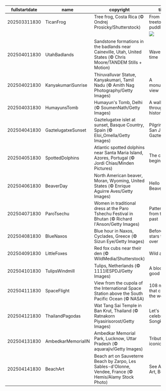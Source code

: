 |fullstartdate|name|copyright|title|image|
|--|--|--|--|--|
202503311830|TicanFrog|Tree frog, Costa Rica (© Ondrej Prosicky/Shutterstock)|From treetops to puddles|![](/en-IN/2025/04/202503311830TicanFrog.jpg)|
||||![](/en-IN/2025/04/.jpg)|
202504011830|UtahBadlands|Sandstone formations in the badlands near Caineville, Utah, United States (© Chris Moore/TANDEM Stills + Motion)|Waves of time|![](/en-IN/2025/04/202504011830UtahBadlands.jpg)|
202504021830|KanyakumariSunrise|Thiruvalluvar Statue, Kanyakumari, Tamil Nadu (© Amith Nag Photography/Getty Images)|A monumental view|![](/en-IN/2025/04/202504021830KanyakumariSunrise.jpg)|
202504031830|HumayunsTomb|Humayun's Tomb, Delhi (© SoumenNath/Getty Images)|A walk through history|![](/en-IN/2025/04/202504031830HumayunsTomb.jpg)|
202504041830|GaztelugatxeSunset|Gaztelugatxe islet at sunset, Basque Country, Spain (© Eloi_Omella/Getty Images)|Pilgrimage to San Juan de Gaztelugatxe|![](/en-IN/2025/04/202504041830GaztelugatxeSunset.jpg)|
202504051830|SpottedDolphins|Atlantic spotted dolphins near Santa Maria Island, Azores, Portugal (© Jordi Chias/Minden Pictures)|The chase begins!|![](/en-IN/2025/04/202504051830SpottedDolphins.jpg)|
202504061830|BeaverDay|North American beaver, Moran, Wyoming, United States (© Enrique Aguirre Aves/Getty Images)|Hello Mr. Beaver!|![](/en-IN/2025/04/202504061830BeaverDay.jpg)|
202504071830|ParoTsechu|Women in traditional dress at the Paro Tshechu Festival in Bhutan (© Richard I'Anson/Getty Images)|Patterns from the past|![](/en-IN/2025/04/202504071830ParoTsechu.jpg)|
202504081830|BlueNaxos|Blue hour in Naxos, Cyclades, Greece (© Sizun Eye/Getty Images)|Before the stars take over|![](/en-IN/2025/04/202504081830BlueNaxos.jpg)|
202504091830|LittleFoxes|Red fox cubs near their den (© WildMedia/Shutterstock)|Wild at heart|![](/en-IN/2025/04/202504091830LittleFoxes.jpg)|
202504101830|TulipsWindmill|Tulips, Netherlands (© 1111IESPDJ/Getty Images)|A blooming good time|![](/en-IN/2025/04/202504101830TulipsWindmill.jpg)|
202504111830|SpaceFlight|View from the cupola of the International Space Station above the South Pacific Ocean (© NASA)|108 minutes that changed the world|![](/en-IN/2025/04/202504111830SpaceFlight.jpg)|
202504121830|ThailandPagodas|Wat Tang Sai Temple in Ban Krut, Thailand (© Ratnakorn Piyasirisorost/Getty Images)|Let's celebrate Songkran!|![](/en-IN/2025/04/202504121830ThailandPagodas.jpg)|
202504131830|AmbedkarMemorialIN|Ambedkar Memorial Park, Lucknow, Uttar Pradesh (© aquarajiv/Getty Images)|Tribute to an iconic leader|![](/en-IN/2025/04/202504131830AmbedkarMemorialIN.jpg)|
202504141830|BeachArt|Beach art on Sauveterre Beach by Zarpo, Les Sables-d'Olonne, Vendee, France (© Hemis/Alamy Stock Photo)|See Art, Do Art, Be Art|![](/en-IN/2025/04/202504141830BeachArt.jpg)|
